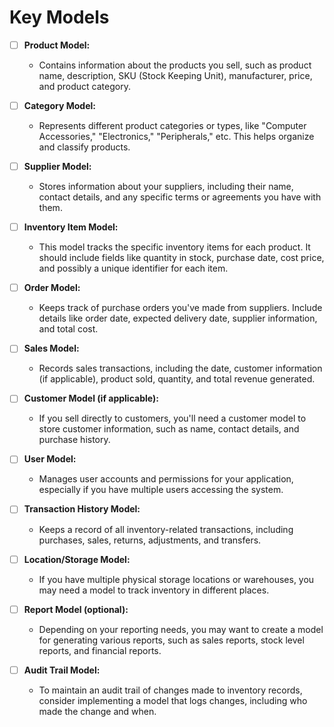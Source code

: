 # Key Models

- [ ] **Product Model:**

  - Contains information about the products you sell, such as product name, description, SKU (Stock Keeping Unit), manufacturer, price, and product category.

- [ ] **Category Model:**

  - Represents different product categories or types, like "Computer Accessories," "Electronics," "Peripherals," etc. This helps organize and classify products.

- [ ] **Supplier Model:**

  - Stores information about your suppliers, including their name, contact details, and any specific terms or agreements you have with them.

- [ ] **Inventory Item Model:**

  - This model tracks the specific inventory items for each product. It should include fields like quantity in stock, purchase date, cost price, and possibly a unique identifier for each item.

- [ ] **Order Model:**

  - Keeps track of purchase orders you've made from suppliers. Include details like order date, expected delivery date, supplier information, and total cost.

- [ ] **Sales Model:**

  - Records sales transactions, including the date, customer information (if applicable), product sold, quantity, and total revenue generated.

- [ ] **Customer Model (if applicable):**

  - If you sell directly to customers, you'll need a customer model to store customer information, such as name, contact details, and purchase history.

- [ ] **User Model:**

  - Manages user accounts and permissions for your application, especially if you have multiple users accessing the system.

- [ ] **Transaction History Model:**

  - Keeps a record of all inventory-related transactions, including purchases, sales, returns, adjustments, and transfers.

- [ ] **Location/Storage Model:**

  - If you have multiple physical storage locations or warehouses, you may need a model to track inventory in different places.

- [ ] **Report Model (optional):**

  - Depending on your reporting needs, you may want to create a model for generating various reports, such as sales reports, stock level reports, and financial reports.

- [ ] **Audit Trail Model:**
  - To maintain an audit trail of changes made to inventory records, consider implementing a model that logs changes, including who made the change and when.
